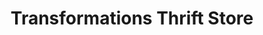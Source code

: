 ---
title: "Transformations Thrift Store"
url: /lincoln/transformations-thrift-store/
shop: Lebensmittel
---